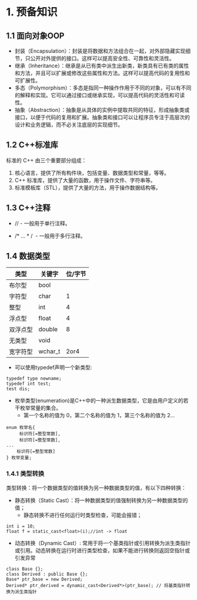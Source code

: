 # 1. 预备知识
## 1.1 面向对象OOP
- 封装（Encapsulation）：封装是将数据和方法组合在一起，对外部隐藏实现细节，只公开对外提供的接口。这样可以提高安全性、可靠性和灵活性。
- 继承（Inheritance）：继承是从已有类中派生出新类，新类具有已有类的属性和方法，并且可以扩展或修改这些属性和方法。这样可以提高代码的复用性和可扩展性。
- 多态（Polymorphism）：多态是指同一种操作作用于不同的对象，可以有不同的解释和实现。它可以通过接口或继承实现，可以提高代码的灵活性和可读性。
- 抽象（Abstraction）：抽象是从具体的实例中提取共同的特征，形成抽象类或接口，以便于代码的复用和扩展。抽象类和接口可以让程序员专注于高层次的设计和业务逻辑，而不必关注底层的实现细节。

## 1.2 C++标准库
标准的 C++ 由三个重要部分组成：
1. 核心语言，提供了所有构件块，包括变量、数据类型和常量，等等。
2. C++ 标准库，提供了大量的函数，用于操作文件、字符串等。
3. 标准模板库（STL），提供了大量的方法，用于操作数据结构等。

## 1.3 C++注释
- // - 一般用于单行注释。
    
- /* ... * /  - 一般用于多行注释。

## 1.4 数据类型
| 类型   | 关键字     | 位/字节 |
| ---- | ------- | ---- |
| 布尔型  | bool    |      |
| 字符型  | char    | 1    |
| 整型   | int     | 4    |
| 浮点型  | float   | 4    |
| 双浮点型 | double  | 8    |
| 无类型  | void    |      |
| 宽字符型 | wchar_t | 2or4 |
- 可以使用typedef声明一个新类型:
```
typedef type newname;
typedef int test;
test dis;
```

 - 枚举类型(enumeration)是C++中的一种派生数据类型，它是由用户定义的若干枚举常量的集合。
	 - 第一个名称的值为 0，第二个名称的值为 1，第三个名称的值为 2...
```
enum 枚举名{ 
     标识符[=整型常数], 
     标识符[=整型常数], 
... 
    标识符[=整型常数]
} 枚举变量;
```

### 1.4.1 类型转换 
类型转换：将一个数据类型的值转换为另一种数据类型的值，有以下四种转换：
- 静态转换（Static Cast）：将一种数据类型的值强制转换为另一种数据类型的值；
	- 静态转换不进行任何运行时类型检查，可能会报错；
```
int i = 10; 
float f = static_cast<float>(i);//int -> float
```
-  动态转换（Dynamic Cast）: 常用于将一个基类指针或引用转换为派生类指针或引用。动态转换在运行时进行类型检查，如果不能进行转换则返回空指针或引发异常
```
class Base {}; 
class Derived : public Base {}; 
Base* ptr_base = new Derived; 
Derived* ptr_derived = dynamic_cast<Derived*>(ptr_base); // 将基类指针转换为派生类指针
```